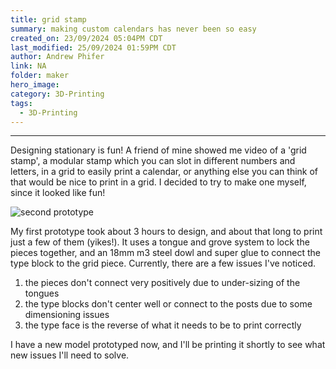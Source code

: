 ```yaml
---
title: grid stamp
summary: making custom calendars has never been so easy
created_on: 23/09/2024 05:04PM CDT
last_modified: 25/09/2024 01:59PM CDT
author: Andrew Phifer
link: NA
folder: maker
hero_image: 
category: 3D-Printing
tags:
  - 3D-Printing
---
```


----
Designing stationary is fun!  A friend of mine showed me video of a 'grid stamp', a modular stamp which you can slot in different numbers and letters, in a grid to easily print a calendar, or anything else you can think of that would be nice to print in a grid.  I decided to try to make one myself, since it looked like fun!  

![second prototype](/data//maker/grid-stamp/grid-stamp-first-prototype.jpg)

My first prototype took about 3 hours to design, and about that long to print just a few of them (yikes!).  It uses a tongue and grove system to lock the pieces together, and an 18mm m3 steel dowl and super glue to connect the type block to the grid piece.  Currently, there are a few issues I've noticed.

1. the pieces don't connect very positively due to under-sizing of the tongues
2. the type blocks don't center well or connect to the posts due to some dimensioning issues
3. the type face is the reverse of what it needs to be to print correctly

I have a new model prototyped now, and I'll be printing it shortly to see what new issues I'll need to solve.